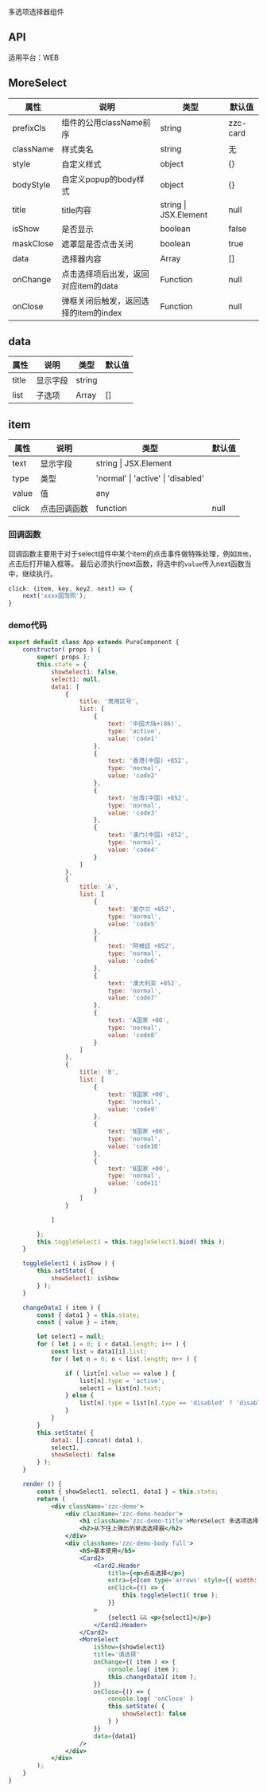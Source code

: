 多选项选择器组件

## API

适用平台：WEB

## MoreSelect

| 属性      | 说明                                  | 类型                                         | 默认值   |
| --------- | ------------------------------------- | -------------------------------------------- | -------- |
| prefixCls | 组件的公用className前序               | string                                       | zzc-card |
| className | 样式类名                              | string                                       | 无       |
| style     | 自定义样式                            | object                                       | {}       |
| bodyStyle | 自定义popup的body样式                 | object                                       | {}       |
| title     | title内容                             | string                        \| JSX.Element | null     |
| isShow    | 是否显示                              | boolean                                      | false    |
| maskClose | 遮罩层是否点击关闭                    | boolean                                      | true     |
| data      | 选择器内容                            | Array<data>                                  | []       |
| onChange  | 点击选择项后出发，返回对应item的data  | Function                                     | null     |
| onClose   | 弹框关闭后触发，返回选择的item的index | Function                                     | null     |

## data
| 属性  | 说明     | 类型        | 默认值 |
| ----- | -------- | ----------- | ------ |
| title | 显示字段 | string      |        |
| list  | 子选项   | Array<item> | []     |

## item
| 属性  | 说明         | 类型                               | 默认值 |
| ----- | ------------ | ---------------------------------- | ------ |
| text  | 显示字段     | string \| JSX.Element              |        |
| type  | 类型         | 'normal' \| 'active' \| 'disabled' |        |
| value | 值           | any                                |        |
| click | 点击回调函数 | function                           | null   |

### 回调函数

回调函数主要用于对于select组件中某个item的点击事件做特殊处理，例如`其他`，点击后打开输入框等。
最后必须执行next函数，将选中的`value`传入next函数当中，继续执行。

```jsx
click: (item, key, key2, next) => {
    next('xxxx国驾照');
}
```

### demo代码

```jsx
export default class App extends PureComponent {
    constructor( props ) {
        super( props );
        this.state = {
            showSelect1: false,
            select1: null,
            data1: [
                {
                    title: '常用区号',
                    list: [
                        {
                            text: '中国大陆+(86)',
                            type: 'active',
                            value: 'code1'
                        },
                        {
                            text: '香港(中国) +852',
                            type: 'normal',
                            value: 'code2'
                        },
                        {
                            text: '台湾(中国) +852',
                            type: 'normal',
                            value: 'code3'
                        },
                        {
                            text: '澳门(中国) +852',
                            type: 'normal',
                            value: 'code4'
                        }
                    ]
                },
                {
                    title: 'A',
                    list: [
                        {
                            text: '爱尔兰 +852',
                            type: 'normal',
                            value: 'code5'
                        },
                        {
                            text: '阿根廷 +852',
                            type: 'normal',
                            value: 'code6'
                        },
                        {
                            text: '澳大利亚 +852',
                            type: 'normal',
                            value: 'code7'
                        },
                        {
                            text: 'A国家 +00',
                            type: 'normal',
                            value: 'code8'
                        }
                    ]
                },
                {
                    title: 'B',
                    list: [
                        {
                            text: 'B国家 +00',
                            type: 'normal',
                            value: 'code9'
                        },
                        {
                            text: 'B国家 +00',
                            type: 'normal',
                            value: 'code10'
                        },
                        {
                            text: 'B国家 +00',
                            type: 'normal',
                            value: 'code11'
                        }
                    ]
                }

            ]

        };
        this.toggleSelect1 = this.toggleSelect1.bind( this );
    }

    toggleSelect1 ( isShow ) {
        this.setState( {
            showSelect1: isShow
        } );
    }

    changeData1 ( item ) {
        const { data1 } = this.state;
        const { value } = item;

        let select1 = null;
        for ( let i = 0; i < data1.length; i++ ) {
            const list = data1[i].list;
            for ( let n = 0; n < list.length; n++ ) {

                if ( list[n].value == value ) {
                    list[n].type = 'active';
                    select1 = list[n].text;
                } else {
                    list[n].type = list[n].type == 'disabled' ? 'disabled' : 'normal';
                }
            }
        }
        this.setState( {
            data1: [].concat( data1 ),
            select1,
            showSelect1: false
        } );
    }

    render () {
        const { showSelect1, select1, data1 } = this.state;
        return (
            <div className='zzc-demo'>
                <div className='zzc-demo-header'>
                    <h1 className='zzc-demo-title'>MoreSelect 多选项选择器</h1>
                    <h2>从下往上弹出的单选选择器</h2>
                </div>
                <div className='zzc-demo-body full'>
                    <h5>基本使用</h5>
                    <Card2>
                        <Card2.Header
                            title={<p>点击选择</p>}
                            extra={<Icon type='arrows' style={{ width: '20px', height: '30px' }} />}
                            onClick={() => {
                                this.toggleSelect1( true );
                            }}
                        >
                            {select1 && <p>{select1}</p>}
                        </Card2.Header>
                    </Card2>
                    <MoreSelect
                        isShow={showSelect1}
                        title='请选择'
                        onChange={( item ) => {
                            console.log( item );
                            this.changeData1( item );
                        }}
                        onClose={() => {
                            console.log( 'onClose' )
                            this.setState( {
                                showSelect1: false
                            } )
                        }}
                        data={data1}
                    />
                </div>
            </div>
        );
    }
}
```


